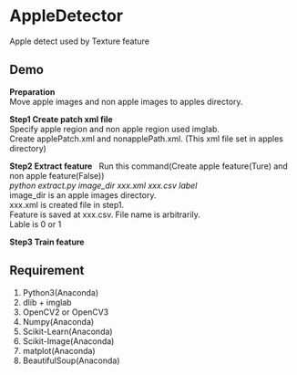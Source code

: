 # AppleDetector
Apple detect used by Texture feature

## Demo  
**Preparation**    
Move apple images and non apple images to apples directory.  

**Step1  Create patch xml file**  
Specify apple region and non apple region used imglab.  
Create applePatch.xml and nonapplePath.xml. (This xml file set in apples directory)

**Step2 Extract feature**  
Run this command(Create apple feature(Ture) and non apple feature(False))  
*python extract.py image_dir xxx.xml xxx.csv label*  
image_dir is an apple images directory.    
xxx.xml is created file in step1.  
Feature is saved at xxx.csv. File name is arbitrarily.  
Lable is 0 or 1  

**Step3 Train feature**  

## Requirement  
1. Python3(Anaconda)  
2. dlib + imglab  
3. OpenCV2 or OpenCV3  
4. Numpy(Anaconda)  
5. Scikit-Learn(Anaconda)  
6. Scikit-Image(Anaconda)  
7. matplot(Anaconda)  
8. BeautifulSoup(Anaconda)  
